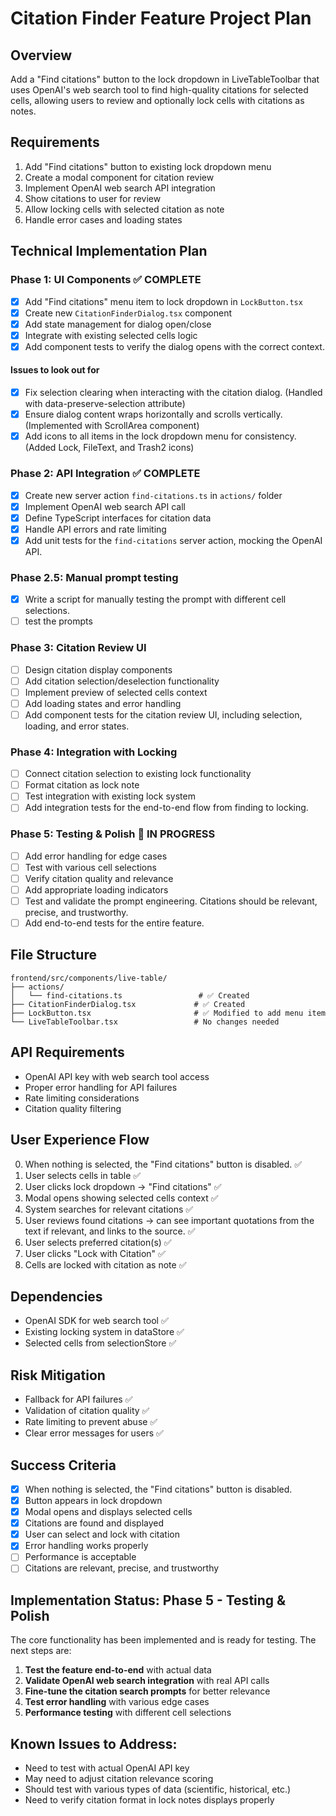 # Citation Finder Feature Project Plan

## Overview
Add a "Find citations" button to the lock dropdown in LiveTableToolbar that uses OpenAI's web search tool to find high-quality citations for selected cells, allowing users to review and optionally lock cells with citations as notes.

## Requirements
1. Add "Find citations" button to existing lock dropdown menu
2. Create a modal component for citation review
3. Implement OpenAI web search API integration
4. Show citations to user for review
5. Allow locking cells with selected citation as note
6. Handle error cases and loading states

## Technical Implementation Plan

### Phase 1: UI Components ✅ COMPLETE
- [x] Add "Find citations" menu item to lock dropdown in `LockButton.tsx`
- [x] Create new `CitationFinderDialog.tsx` component
- [x] Add state management for dialog open/close
- [x] Integrate with existing selected cells logic
- [x] Add component tests to verify the dialog opens with the correct context.

#### Issues to look out for
- [x] Fix selection clearing when interacting with the citation dialog. (Handled with data-preserve-selection attribute)
- [x] Ensure dialog content wraps horizontally and scrolls vertically. (Implemented with ScrollArea component)
- [x] Add icons to all items in the lock dropdown menu for consistency. (Added Lock, FileText, and Trash2 icons)

### Phase 2: API Integration ✅ COMPLETE
- [x] Create new server action `find-citations.ts` in `actions/` folder
- [x] Implement OpenAI web search API call
- [x] Define TypeScript interfaces for citation data
- [x] Handle API errors and rate limiting
- [x] Add unit tests for the `find-citations` server action, mocking the OpenAI
  API.

### Phase 2.5: Manual prompt testing
- [x] Write a script for manually testing the prompt with different cell
  selections.
- [ ] test the prompts

### Phase 3: Citation Review UI
- [ ] Design citation display components
- [ ] Add citation selection/deselection functionality
- [ ] Implement preview of selected cells context
- [ ] Add loading states and error handling
- [ ] Add component tests for the citation review UI, including selection, loading, and error states.

### Phase 4: Integration with Locking
- [ ] Connect citation selection to existing lock functionality
- [ ] Format citation as lock note
- [ ] Test integration with existing lock system
- [ ] Add integration tests for the end-to-end flow from finding to locking.

### Phase 5: Testing & Polish 🚧 IN PROGRESS
- [ ] Add error handling for edge cases
- [ ] Test with various cell selections
- [ ] Verify citation quality and relevance
- [ ] Add appropriate loading indicators
- [ ] Test and validate the prompt engineering. Citations should be relevant,
  precise, and trustworthy.
- [ ] Add end-to-end tests for the entire feature.

## File Structure
```
frontend/src/components/live-table/
├── actions/
│   └── find-citations.ts                 # ✅ Created
├── CitationFinderDialog.tsx             # ✅ Created
├── LockButton.tsx                       # ✅ Modified to add menu item
└── LiveTableToolbar.tsx                 # No changes needed
```

## API Requirements
- OpenAI API key with web search tool access
- Proper error handling for API failures
- Rate limiting considerations
- Citation quality filtering

## User Experience Flow
0. When nothing is selected, the "Find citations" button is disabled. ✅
1. User selects cells in table ✅
2. User clicks lock dropdown → "Find citations" ✅
3. Modal opens showing selected cells context ✅
4. System searches for relevant citations ✅
5. User reviews found citations -> can see important quotations from the text if
   relevant, and links to the source. ✅
6. User selects preferred citation(s) ✅
7. User clicks "Lock with Citation" ✅
8. Cells are locked with citation as note ✅

## Dependencies
- OpenAI SDK for web search tool ✅
- Existing locking system in dataStore ✅
- Selected cells from selectionStore ✅

## Risk Mitigation
- Fallback for API failures ✅
- Validation of citation quality ✅
- Rate limiting to prevent abuse ✅
- Clear error messages for users ✅

## Success Criteria
- [x] When nothing is selected, the "Find citations" button is disabled.
- [x] Button appears in lock dropdown
- [x] Modal opens and displays selected cells
- [x] Citations are found and displayed
- [x] User can select and lock with citation
- [x] Error handling works properly
- [ ] Performance is acceptable
- [ ] Citations are relevant, precise, and trustworthy

## Implementation Status: Phase 5 - Testing & Polish

The core functionality has been implemented and is ready for testing. The next steps are:

1. **Test the feature end-to-end** with actual data
2. **Validate OpenAI web search integration** with real API calls
3. **Fine-tune the citation search prompts** for better relevance
4. **Test error handling** with various edge cases
5. **Performance testing** with different cell selections

## Known Issues to Address:
- Need to test with actual OpenAI API key
- May need to adjust citation relevance scoring
- Should test with various types of data (scientific, historical, etc.)
- Need to verify citation format in lock notes displays properly
